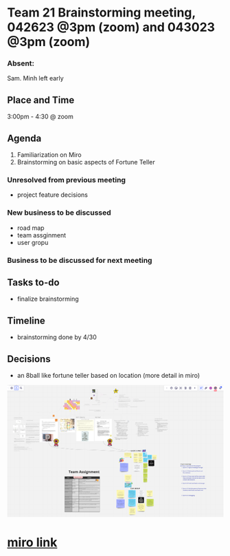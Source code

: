 # Team 21 Brainstorming meeting, 042623 @3pm (zoom) and 043023 @3pm (zoom)

### Absent:
Sam.
Minh left early

## Place and Time
3:00pm - 4:30 @ zoom

## Agenda
1. Familiarization on Miro
2. Brainstorming on basic aspects of Fortune Teller 


### Unresolved from previous meeting
- project feature decisions

### New business to be discussed 
- road map 
- team assginment
- user gropu

   
### Business to be discussed for next meeting


## Tasks to-do
- finalize brainstorming

## Timeline
- brainstorming done by 4/30

## Decisions
- an 8ball like fortune teller based on location (more detail in miro)


![image](/admin/meetings/meeting%20pic/brainstorm_complete.png)
# [miro link](https://miro.com/welcomeonboard/ekJkbVdtWFRrOVJsSjhlSUpLWjA3TmY2YnNZQkd0SEJ1bEtEbnlWcFA0cW5DM3BCdjREcUNmc1d3eG9xbnlhWXwzNDU4NzY0NTUyODE2ODA3NDE0fDI=?share_link_id=492185977321)


